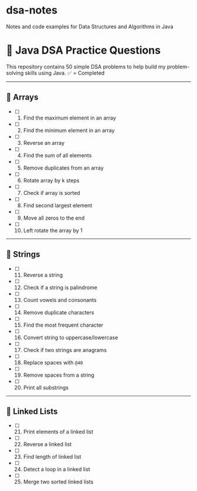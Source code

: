 # dsa-notes
Notes and code examples for Data Structures and Algorithms in Java

# 📘 Java DSA Practice Questions

This repository contains 50 simple DSA problems to help build my problem-solving skills using Java. ✅ = Completed

---

## 🧮 Arrays
- [ ] 1. Find the maximum element in an array
- [ ] 2. Find the minimum element in an array
- [ ] 3. Reverse an array
- [ ] 4. Find the sum of all elements
- [ ] 5. Remove duplicates from an array
- [ ] 6. Rotate array by k steps
- [ ] 7. Check if array is sorted
- [ ] 8. Find second largest element
- [ ] 9. Move all zeros to the end
- [ ] 10. Left rotate the array by 1

---

## 📄 Strings
- [ ] 11. Reverse a string
- [ ] 12. Check if a string is palindrome
- [ ] 13. Count vowels and consonants
- [ ] 14. Remove duplicate characters
- [ ] 15. Find the most frequent character
- [ ] 16. Convert string to uppercase/lowercase
- [ ] 17. Check if two strings are anagrams
- [ ] 18. Replace spaces with `@40`
- [ ] 19. Remove spaces from a string
- [ ] 20. Print all substrings

---

## 🔗 Linked Lists
- [ ] 21. Print elements of a linked list
- [ ] 22. Reverse a linked list
- [ ] 23. Find length of linked list
- [ ] 24. Detect a loop in a linked list
- [ ] 25. Merge two sorted linked lists

